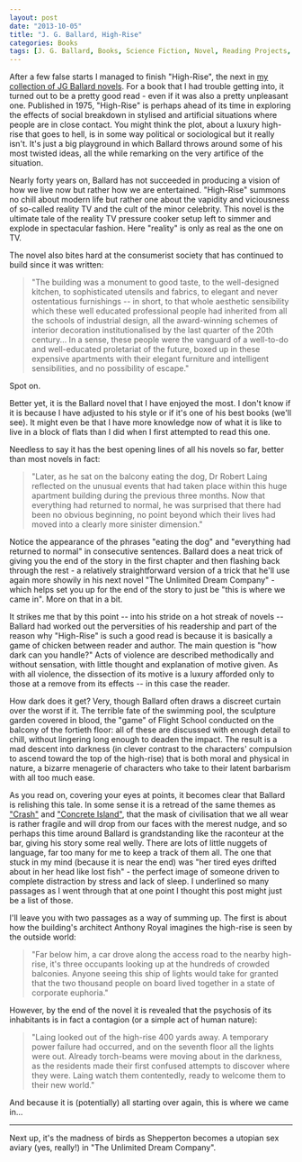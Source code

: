 ```yaml
---
layout: post
date: "2013-10-05"
title: "J. G. Ballard, High-Rise"
categories: Books
tags: [J. G. Ballard, Books, Science Fiction, Novel, Reading Projects, Thirteen]
---
```


After a few false starts I managed to finish "High-Rise", the next in [my collection of JG Ballard novels](j-g-ballard). For a book that I had trouble getting into, it turned out to be a pretty good read - even if it was also a pretty unpleasant one. Published in 1975, "High-Rise" is perhaps ahead of its time in exploring the effects of social breakdown in stylised and artificial situations where people are in close contact. You might think the plot, about a luxury high-rise that goes to hell, is in some way political or sociological but it really isn't. It's just a big playground in which Ballard throws around some of his most twisted ideas, all the while remarking on the very artifice of the situation.

Nearly forty years on, Ballard has not succeeded in producing a vision of how we live now but rather how we are entertained. "High-Rise" summons no chill about modern life but rather one about the vapidity and viciousness of so-called reality TV and the cult of the minor celebrity. This novel is the ultimate tale of the reality TV pressure cooker setup left to simmer and explode in spectacular fashion. Here "reality" is only as real as the one on TV.

The novel also bites hard at the consumerist society that has continued to build since it was written:

> "The building was a monument to good taste, to the well-designed kitchen, to sophisticated utensils and fabrics, to elegant and never ostentatious furnishings -- in short, to that whole aesthetic sensibility which these well educated professional people had inherited from all the schools of industrial design, all the award-winning schemes of interior decoration institutionalised by the last quarter of the 20th century... In a sense, these people were the vanguard of a well-to-do and well-educated proletariat of the future, boxed up in these expensive apartments with their elegant furniture and intelligent sensibilities, and no possibility of escape."

Spot on.

Better yet, it is the Ballard novel that I have enjoyed the most. I don't know if it is because I have adjusted to his style or if it's one of his best books (we'll see). It might even be that I have more knowledge now of what it is like to live in a block of flats than I did when I first attempted to read this one.

Needless to say it has the best opening lines of all his novels so far, better than most novels in fact:

>"Later, as he sat on the balcony eating the dog, Dr Robert Laing reflected on the unusual events that had taken place within this huge apartment building during the previous three months. Now that everything had returned to normal, he was surprised that there had been no obvious beginning, no point beyond which their lives had moved into a clearly more sinister dimension."

Notice the appearance of the phrases "eating the dog" and "everything had returned to normal" in consecutive sentences. Ballard does a neat trick of giving you the end of the story in the first chapter and then flashing back through the rest - a relatively straightforward version of a trick that he'll use again more showily in his next novel "The Unlimited Dream Company" - which helps set you up for the end of the story to just be "this is where we came in". More on that in a bit.

It strikes me that by this point -- into his stride on a hot streak of novels -- Ballard had worked out the perversities of his readership and part of the reason why "High-Rise" is such a good read is because it is basically a game of chicken between reader and author. The main question is "how dark can you handle?" Acts of violence are described methodically and without sensation, with little thought and explanation of motive given. As with all violence, the dissection of its motive is a luxury afforded only to those at a remove from its effects -- in this case the reader.

How dark does it get? Very, though Ballard often draws a discreet curtain over the worst if it. The terrible fate of the swimming pool, the sculpture garden covered in blood, the "game" of Flight School conducted on the balcony of the fortieth floor: all of these are discussed with enough detail to chill, without lingering long enough to deaden the impact. The result is a mad descent into darkness (in clever contrast to the characters' compulsion to ascend toward the top of the high-rise) that is both moral and physical in nature, a bizarre menagerie of characters who take to their latent barbarism with all too much ease.

As you read on, covering your eyes at points, it becomes clear that Ballard is relishing this tale. In some sense it is a retread of the same themes as ["Crash"](crash) and ["Concrete Island"](concrete-island), that the mask of civilisation that we all wear is rather fragile and will drop from our faces with the merest nudge, and so perhaps this time around Ballard is grandstanding like the raconteur at the bar, giving his story some real welly. There are lots of little nuggets of language, far too many for me to keep a track of them all. The one that stuck in my mind (because it is near the end) was "her tired eyes drifted about in her head like lost fish" - the perfect image of someone driven to complete distraction by stress and lack of sleep. I underlined so many passages as I went through that at one point I thought this post might just be a list of those.

I'll leave you with two passages as a way of summing up. The first is about how the building's architect Anthony Royal imagines the high-rise is seen by the outside world:

> "Far below him, a car drove along the access road to the nearby high-rise, it's three occupants looking up at the hundreds of crowded balconies. Anyone seeing this ship of lights would take for granted that the two thousand people on board lived together in a state of corporate euphoria."

However, by the end of the novel it is revealed that the psychosis of its inhabitants is in fact a contagion (or a simple act of human nature):

> "Laing looked out of the high-rise 400 yards away. A temporary power failure had occurred, and on the seventh floor all the lights were out. Already torch-beams were moving about in the darkness, as the residents made their first confused attempts to discover where they were. Laing watch them contentedly, ready to welcome them to their new world."

And because it is (potentially) all starting over again, this is where we came in...

***

Next up, it's the madness of birds as Shepperton becomes a utopian sex aviary (yes, really!) in "The Unlimited Dream Company".
